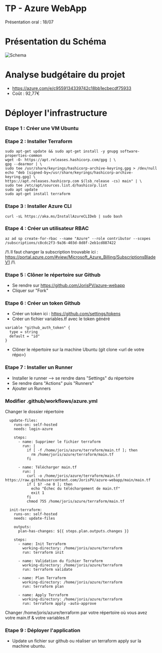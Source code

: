 # TP - Azure WebApp 

Présentation oral : 18/07

# Présentation du Schéma

![Schema](https://acenox.fr/projet/esgi/schema.png)

# Analyse budgétaire du projet

- https://azure.com/e/c9559134339742c18bb1ecbecdf75933
- Coût : 92,77€

# Déployer l'infrastructure

### Etape 1 : Créer une VM Ubuntu

### Etape 2 : Installer Terraform

```
sudo apt-get update && sudo apt-get install -y gnupg software-properties-common
wget -O- https://apt.releases.hashicorp.com/gpg | \
gpg --dearmor | \
sudo tee /usr/share/keyrings/hashicorp-archive-keyring.gpg > /dev/null
echo "deb [signed-by=/usr/share/keyrings/hashicorp-archive-keyring.gpg] \
https://apt.releases.hashicorp.com $(lsb_release -cs) main" | \
sudo tee /etc/apt/sources.list.d/hashicorp.list
sudo apt update
sudo apt-get install terraform
```

### Etape 3 : Installer Azure CLI

```
curl -sL https://aka.ms/InstallAzureCLIDeb | sudo bash
```

### Etape 4 : Créer un utilisateur RBAC

```
az ad sp create-for-rbac --name "Azure" --role contributor --scopes /subscriptions/c8cdc2f3-9a36-403d-8d8f-2eb1cd887422
```

/!\ Il faut changer la subscription trouvable ici : https://portal.azure.com/#view/Microsoft_Azure_Billing/SubscriptionsBladeV1 /!\

### Etape 5 : Clôner le répertoire sur Github

- Se rendre sur https://github.com/JorisPV/azure-webapp
- Cliquer sur "Fork"

### Etape 6 : Créer un token Github

- Créer un token ici : https://github.com/settings/tokens
- Créer un fichier variables.tf avec le token généré

```
variable "github_auth_token" {
  type = string
  default = "id"
}
```

- Clôner le répertoire sur la machine Ubuntu (git clone <url de votre répo>)

### Etape 7 : Installer un Runner

- Installer le runner --> se rendre dans "Settings" du répertoire
- Se rendre dans "Actions" puis "Runners"
- Ajouter un Runners

### Modifier .github/workflows/azure.yml

Changer le dossier répertoire

```
  update-files:
    runs-on: self-hosted
    needs: login-azure

    steps:
      - name: Supprimer le fichier terraform
        run: |
          if [ -f /home/joris/azure/terraform/main.tf ]; then
            rm /home/joris/azure/terraform/main.tf
          fi

      - name: Télécharger main.tf
        run: |
          curl -o /home/joris/azure/terraform/main.tf https://raw.githubusercontent.com/JorisPV/azure-webapp/main/main.tf
          if [ $? -ne 0 ]; then
            echo "Échec du téléchargement de main.tf"
            exit 1
          fi
          chmod 755 /home/joris/azure/terraform/main.tf

  init-terraform:
    runs-on: self-hosted
    needs: update-files

    outputs:
      plan-has-changes: ${{ steps.plan.outputs.changes }}

    steps:
      - name: Init Terraform
        working-directory: /home/joris/azure/terraform
        run: terraform init

      - name: Validation du fichier Terraform
        working-directory: /home/joris/azure/terraform
        run: terraform validate

      - name: Plan Terraform
        working-directory: /home/joris/azure/terraform
        run: terraform plan

      - name: Apply Terraform
        working-directory: /home/joris/azure/terraform
        run: terraform apply -auto-approve

```

  Changer /home/joris/azure/terraform par votre répertoire où vous avez votre main.tf & votre variables.tf

  ### Etape 9 : Déployer l'application

  - Update un fichier sur github ou réaliser un terraform apply sur la machine ubuntu.
